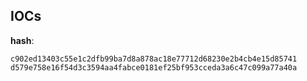 
## IOCs

__hash__:

```text
c902ed13403c55e1c2dfb99ba7d8a878ac18e77712d68230e2b4cb4e15d85741
d579e758e16f54d3c3594aa4fabce0181ef25bf953cceda3a6c47c099a77a40a
```